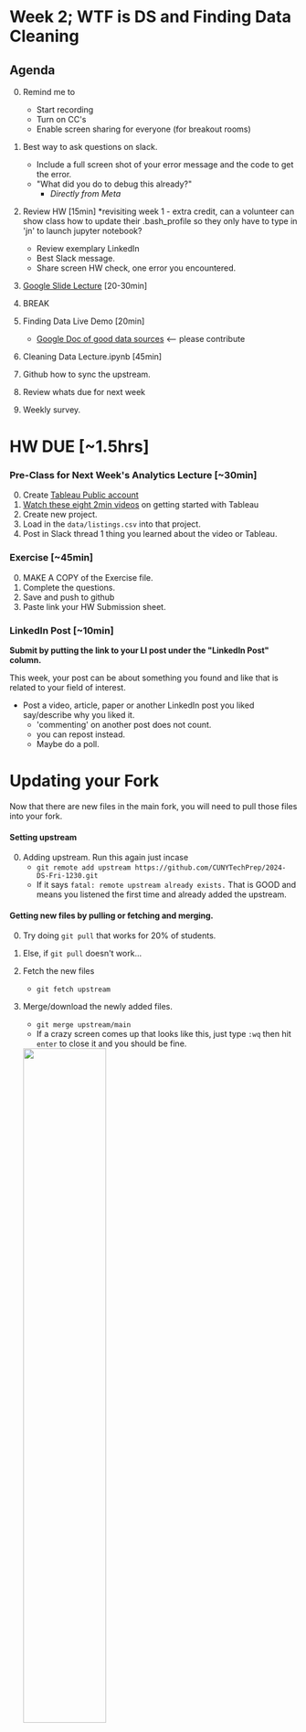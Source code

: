 # Week 2; WTF is DS and Finding Data Cleaning 

## Agenda 
0. Remind me to 
	* Start recording
	* Turn on CC's 
	* Enable screen sharing for everyone (for breakout rooms)
0. Best way to ask questions on slack. 
    * Include a full screen shot of your error message and the code to get the error.  
    * "What did you do to debug this already?"
        * *Directly from Meta*

0. Review HW  [15min]
    *revisiting week 1 - extra credit, can a volunteer can show class how to update their .bash_profile so they only have to type in 'jn' to launch jupyter notebook?
    * Review exemplary LinkedIn 
    * Best Slack message. 
    * Share screen HW check, one error you encountered. 
0. [Google Slide Lecture](https://docs.google.com/presentation/d/1uoWIMjfH70CUrHKJnckMfd6ppQTxFwDKFlonHElwpTQ/edit) [20-30min]
0. BREAK
0. Finding Data Live Demo [20min]
    * [Google Doc of good data sources](https://docs.google.com/document/d/1VvmTmHrURfV24owFeew33S8INOLE9iNnRFXntSFhZdc/edit) <-- please contribute
0. Cleaning Data Lecture.ipynb [45min]
0. Github how to sync the upstream. 
0. Review whats due for next week 
0. Weekly survey. 


# HW DUE [~1.5hrs]

### Pre-Class for Next Week's Analytics Lecture [~30min]
0. Create [Tableau Public account](https://public.tableau.com/app/discover)
0. [Watch these eight 2min videos](https://public.tableau.com/app/learn/how-to-videos) on getting started with Tableau
0. Create new project. 
0. Load in the `data/listings.csv` into that project.
0. Post in Slack thread 1 thing you learned about the video or Tableau. 


### Exercise [~45min]
0. MAKE A COPY of the Exercise file. 
0. Complete the questions. 
0. Save and push to github
0. Paste link your HW Submission sheet. 

### LinkedIn Post [~10min]
__Submit by putting the link to your LI post under the "LinkedIn Post" column.__

This week, your post can be about something you found and like that is related to your field of interest. 

* Post a video, article, paper or another LinkedIn post you liked say/describe why you liked it. 
    * 'commenting' on another post does not count. 
    * you can repost instead. 
    * Maybe do a poll.


# Updating your Fork
Now that there are new files in the main fork, you will need to pull those files into your fork.


#### Setting upstream
0. Adding upstream.  Run this again just incase
    * `git remote add upstream https://github.com/CUNYTechPrep/2024-DS-Fri-1230.git`
	* If it says `fatal: remote upstream already exists.` That is GOOD and means you listened the first time and already added the upstream.

#### Getting new files by pulling or fetching and merging. 
0. Try doing `git pull` that works for 20% of students. 
0. Else, if `git pull` doesn't work...
0. Fetch the new files
	* `git fetch upstream` 
0. Merge/download the newly added files.
	*  `git merge upstream/main`
	* If a crazy screen comes up that looks like this, just type `:wq` then hit `enter` to close it and you should be fine.
    
    <img src="https://github.com/zd123/images-for-class/blob/main/forking-image-instructions/98-strange-screen.png?raw=true" width="55%">  
    
    Just type `:wq` then hit `enter` on your keyboard.  It should close that window. 
0. Now check that the new files are in your repo.
#### Adding the new files into your repo. 
As of right now, the files are on your local machine, but not in your repo yet.  

0. Run `git stuats` and you will see a bunch of new green files.
0. Add all of the files from the new week. 
    * `git add Week-02-DS-Overview-and-Data/*`
    * `git commit -m 'adding week 2 files'`
    * `git push`

<br>
<br>
<br>
<br>

# Finding Data in the Wild

#### Finding Data your project. 
0. Here we are going to mock data for a project about dogs. 
0. Google dog dataset. [google it, find kaggle and data world and stanford and opennyc]
0. Go to the dataworld link, about 5 links down you'll see the dog [NYC Dog Licensing Dataset](https://data.world/city-of-ny/nu7n-tubp). 
0. Point out it was last updated 2021-07-29.
0. Then go the the source, and see the source was updated this year. 
0. In the source, point out the data dictionary and user guide, scroll down to see the column descriptons. 
0. maybe sidetrack on doing one of those evolution trees (how to look how to make one of those evolution trees for dogs)
    * google dog evolution tree data
    * find research gate
    * see realted images
    * see the word 'phylogenetic', thats a new google term you can use. 
    * open paper, use command+f search for 'data' or 'download' 


#### [How I got the data for this lecture]
0. Google, ["pandas data cleaning tutorial"]((https://www.google.com/search?q=pandas+data+cleaning+tutorial&oq=pandas+data+cleaning+tutorial+&gs_lcrp=EgZjaHJvbWUyCAgAEEUYHhg5Mg0IARAAGIYDGIAEGIoFMg0IAhAAGIYDGIAEGIoFMg0IAxAAGIYDGIAEGIoFMgoIBBAAGIAEGKIEMgoIBRAAGIAEGKIEMgoIBhAAGIAEGKIE0gEINTAzNWowajGoAgCwAgA&sourceid=chrome&ie=UTF-8))
0. Open a few links. But end up on the [w3 schools tutorial](https://www.w3schools.com/python/pandas/pandas_cleaning.asp). 
0. Try and get that data. 
    - I did, copy and paste into sublime and did removing whitespace tricks in there. 
    - Then copy and did pd.read_clipboard() which works very well. 
0. Now load that data into the notebook and flow into the data cleaning lecture. 


## Cleaning data topics
0. Loading data, csvs, tsv, .zip, excels, clipboard, sql db
0. Whats the deal with missing values and NaNs. 
    * Identifying NaNs None 
    * dropping NaNs
    * Filling NaNs
0. Duplicate Rows
0. Annoying headers 
0. Dates
0. Numbers [TODO]
    * Numbers with commas 
    * Money Symbols
    * Percent symbols
    * Postal codes (numbers starting with 0)

0. String Stuff
    * splitting strings in columns
    * STRIPPING and REPLACING
    * Quotes
    * regex
0. Iterating through columns.
0. Iterating through rows. 

0. Exporting data and the infamous `Unnamed:` 
0. Multiple Datatypes in One Column [more help here](https://realpython.com/python-data-cleaning-numpy-pandas/#tidying-up-fields-in-the-data) and [here](https://www.osedea.com/insight/data-cleaning-with-python)


0. Delimiters
6. JSONs and Dictionaries 
0. Loading multiple files [nice to have]
7. Loading files from web. [do in intro]
9. Quickly throwing in sheets. [`pd.to_clipboard()`]
6. Encoding [nice to have] 




# HW Assignment
Due 1 day before class at 12:01pm (Noon).

## Pre-Class Videos
1. Watch this 
2. Do this tutorial 


## Exercise
0. Make a copy of the exercise file (see instructions above).
0. Complete the code in your new copy of the exercise file. 
0. Push that file to your fork. 
0. Copy that exact link, and paste it into the HW submission sheet. 


## LinkedIn Post



### Other shit
[NYC Open Data proposals](https://2025.open-data.nyc/) due Nov 1st.
